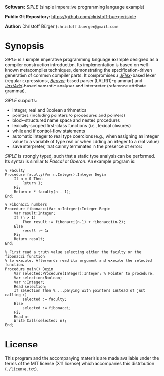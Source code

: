 **Software:** _SiPLE_ (simple imperative programming language example)

**Public Git Repository:** https://github.com/christoff-buerger/siple

**Author:** Christoff Bürger (`christoff.buerger@gmail.com`)

# Synopsis

_SiPLE_ is a **s**imple **i**mperative **p**rogramming **l**anguage **e**xample designed as a compiler construction introduction. Its implementation is based on well-known metacompiler techniques, demonstrating the specification-driven generation of common compiler parts. It compromises a [_JFlex_](http://www.jflex.de)-based lexer (regular expressions), [_Beaver_](http://beaver.sourceforge.net)-based parser (LALR(1)-grammar) and [_JastAdd_](http://jastadd.org)-based semantic analyser and interpreter (reference attribute grammar).

_SiPLE_ supports:

 * integer, real and Boolean arithmetics
 * pointers (including pointers to procedures and pointers)
 * block-structured name space and nested procedures
 * lexically-scoped first-class functions (i.e., lexical closures)
 * while and if control-flow statements
 * automatic integer to real type coercions (e.g., when assigning an integer value to a variable of type real or when adding an integer to a real value)
 * save interpreter, that calmly terminates in the presence of errors

_SiPLE_ is strongly typed, such that a static type analysis can be performed. Its syntax is similar to _Pascal_ or _Oberon_. An example program is:
```
% Faculty
Procedure faculty(Var n:Integer):Integer Begin
	If n = 0 Then
		Return 1;
	Fi;
	Return n * faculty(n - 1);
End;

% Fibonacci numbers
Procedure fibonacci(Var n:Integer):Integer Begin
	Var result:Integer;
	If (n > 1) 
		Then result := fibonacci(n-1) + fibonacci(n-2);
	Else
		result := 1;
	Fi;
	Return result;
End;

% First read a truth value selecting either the faculty or the fibonacci function
% to execute. Afterwards read its argument and execute the selected function.
Procedure main() Begin
	Var selected:Procedure(Integer):Integer; % Pointer to procedure.
	Var selection:Boolean;
	Var n:Integer;
	Read selection;
	If selection Then % ...palying with pointers instead of just calling :)
		selected := faculty;
	Else
		selected := fibonacci;
	Fi;
	Read n;
	Write Call(selected: n);
End;
```

# License

This program and the accompanying materials are made available under the terms of the MIT license (X11 license) which accompanies this distribution (`./license.txt`).
